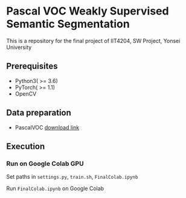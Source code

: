 # Pascal VOC Weakly Supervised Semantic Segmentation
This is a repository for the final project of IIT4204, SW Project, Yonsei University

## Prerequisites
- Python3( >= 3.6)
- PyTorch( >= 1.1)
- OpenCV

## Data preparation
- PascalVOC [download link](https://drive.google.com/file/d/19FGnKyWBq4gU9Qm0x0w83lc6k-o5Eb3V/view?usp=sharing)

## Execution

### Run on Google Colab GPU
Set paths in `settings.py`, `train.sh`, `FinalColab.ipynb`

Run `FinalColab.ipynb` on Google Colab